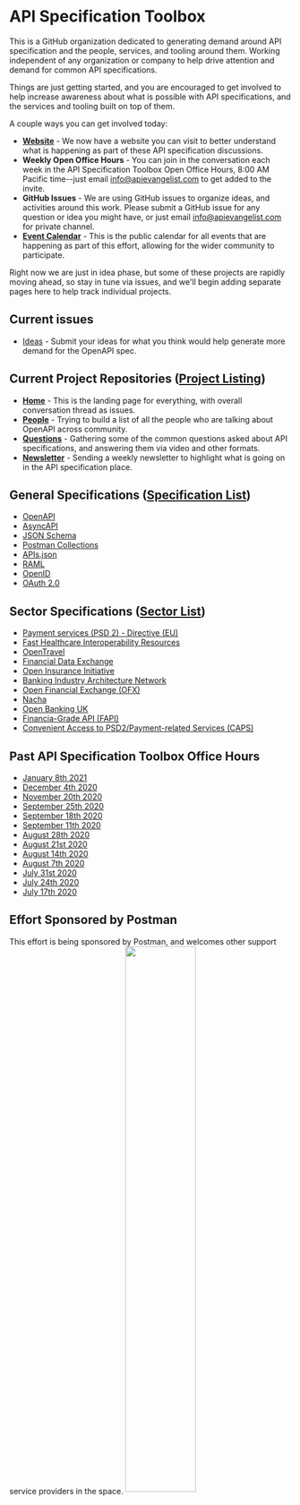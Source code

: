# API Specification Toolbox
This is a GitHub organization dedicated to generating demand around API specification and the people, services, and tooling around them. Working independent of any organization or company to help drive attention and demand for common API specifications.

Things are just getting started, and you are encouraged to get involved to help increase awareness about what is possible with API specifications, and the services and tooling built on top of them.

A couple ways you can get involved today:

- **[Website](https://api.specificationtoolbox.com/)** - We now have a website you can visit to better understand what is happening as part of these API specification discussions.
- **Weekly Open Office Hours** - You can join in the conversation each week in the API Specification Toolbox Open Office Hours, 8:00 AM Pacific time--just email [info@apievangelist.com](mailto:info@apievangelist.com) to get added to the invite.
- **GitHub Issues** - We are using GitHub issues to organize ideas, and activities around this work. Please submit a GitHub issue for any question or idea you might have, or just email [info@apievangelist.com](mailto:info@apievangelist.com) for private channel.
- **[Event Calendar](https://calendar.google.com/calendar?cid=Y29vOGVqZGluMjFqdGoxajBzZ2dhOXR1b29AZ3JvdXAuY2FsZW5kYXIuZ29vZ2xlLmNvbQ)** - This is the public calendar for all events that are happening as part of this effort, allowing for the wider community to participate.

Right now we are just in idea phase, but some of these projects are rapidly moving ahead, so stay in tune via issues, and we'll begin adding separate pages here to help track individual projects.

## Current issues

- [Ideas](https://github.com/api-specification-toolbox/home/issues?q=is%3Aissue+is%3Aopen+label%3Aideas) - Submit your ideas for what you think would help generate more demand for the OpenAPI spec.

## Current Project Repositories ([Project Listing](http://api.specificationtoolbox.com/projects/))

- **[Home](https://github.com/api-specification-toolbox/home)** - This is the landing page for everything, with overall conversation thread as issues.
- **[People](https://github.com/api-specification-toolbox/people)** - Trying to build a list of all the people who are talking about OpenAPI across community.
- **[Questions](https://github.com/api-specification-toolbox/questions)** - Gathering some of the common questions asked about API specifications, and answering them via video and other formats.
- **[Newsletter](https://github.com/api-specification-toolbox/newsletter)** - Sending a weekly newsletter to highlight what is going on in the API specification place.

## General Specifications ([Specification List](http://api.specificationtoolbox.com/specifications/))

- [OpenAPI](https://www.openapis.org/)
- [AsyncAPI](https://www.asyncapi.com/)
- [JSON Schema](https://json-schema.org/)
- [Postman Collections](https://www.postman.com/collection/)
- [APIs.json](http://apisjson.org/)
- [RAML](https://raml.org/)
- [OpenID](https://openid.net/)
- [OAuth 2.0](https://oauth.net/2/)

## Sector Specifications ([Sector List](http://api.specificationtoolbox.com/sectors/))

- [Payment services (PSD 2) - Directive (EU)](https://ec.europa.eu/info/law/payment-services-psd-2-directive-eu-2015-2366_en)
- [Fast Healthcare Interoperability Resources](https://www.hl7.org/fhir/overview.html)
- [OpenTravel](https://opentravel.org/)
- [Financial Data Exchange](https://financialdataexchange.org/)
- [Open Insurance Initiative](https://openinsurance.io/)
- [Banking Industry Architecture Network](https://bian.org/participate/bian-webinars/bian-apis-future-banking-api-standards/)
- [Open Financial Exchange (OFX)](https://www.ofx.net/index.html)
- [Nacha](https://www.nacha.org/)
- [Open Banking UK](https://www.openbanking.org.uk/)
- [Financia-Grade API (FAPI)](https://openid.net/wg/fapi/)
- [Convenient Access to PSD2/Payment-related Services (CAPS)](https://www.caps-services.com/)

## Past API Specification Toolbox Office Hours

- [January 8th 2021](https://youtu.be/IO4e7y6bMzQ)
- [December 4th 2020](https://youtu.be/uOZCfPZDmGw)
- [November 20th 2020](https://youtu.be/FbsDqR-V7os)
- [September 25th 2020](https://youtu.be/ilbBBxfdkow)
- [September 18th 2020](https://youtu.be/7bobypVudck)
- [September 11th 2020](https://youtu.be/phDYPXmqLJI)
- [August 28th 2020](https://youtu.be/SPj3H_UJY-4)
- [August 21st 2020](https://youtu.be/meQUdg8esjY)
- [August 14th 2020](https://youtu.be/ynZ4uzB5mdU)
- [August 7th 2020](https://youtu.be/TpSlNGyRdYM)
- [July 31st 2020](https://youtu.be/zPBzFsO9FVY)
- [July 24th 2020](https://youtu.be/IwdL29waRSw)
- [July 17th 2020](https://youtu.be/bP7PScrtrVQ)

## Effort Sponsored by Postman
This effort is being sponsored by Postman, and welcomes other support service providers in the space.
<img src="https://postman-toolboxes2.s3.amazonaws.com/assets/pm-logo-horiz.png" width="50%" align="center">
